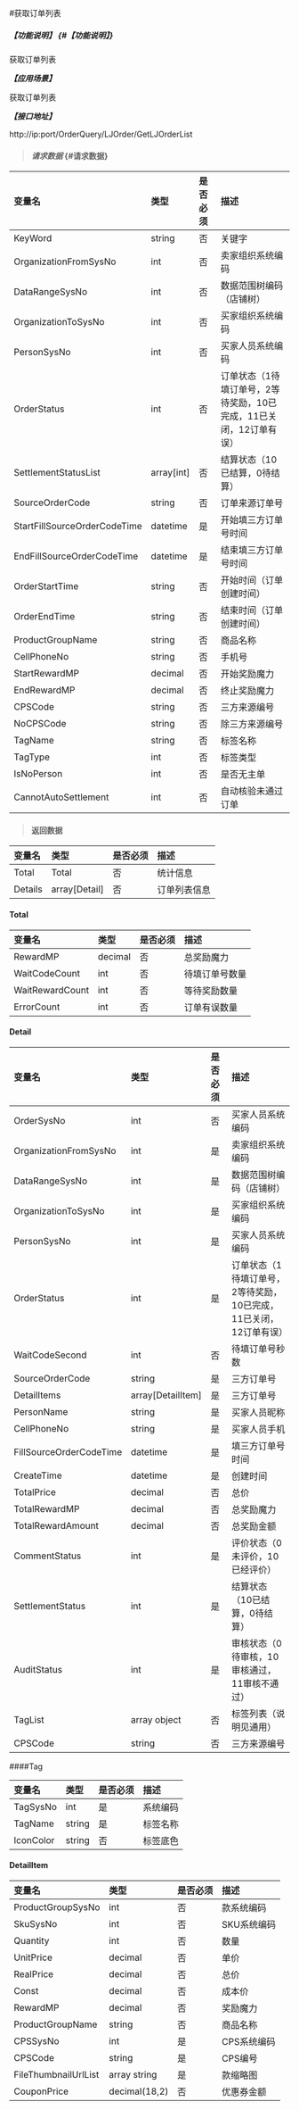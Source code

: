 #获取订单列表

##### _【功能说明】_ {#【功能说明】}

获取订单列表

_**【应用场景】**_

获取订单列表

_**【接口地址】**_

http://ip:port/OrderQuery/LJOrder/GetLJOrderList

> #### _请求数据_ {#请求数据}

| 变量名 | 类型 | 是否必须 | 描述 |
| :--- | :--- | :--- | :--- |
| KeyWord| string| 否 | 关键字 |
| OrganizationFromSysNo | int | 否 | 卖家组织系统编码 |
| DataRangeSysNo | int | 否 | 数据范围树编码（店铺树） |
| OrganizationToSysNo | int |否 | 买家组织系统编码 |
| PersonSysNo | int | 否 | 买家人员系统编码 |
| OrderStatus| int | 否 | 订单状态（1待填订单号，2等待奖励，10已完成，11已关闭，12订单有误） |
| SettlementStatusList|array[int] | 否 |结算状态（10已结算，0待结算）|
| SourceOrderCode | string | 否 | 订单来源订单号 |
| StartFillSourceOrderCodeTime| datetime| 是 | 开始填三方订单号时间|
| EndFillSourceOrderCodeTime| datetime| 是 | 结束填三方订单号时间|
| OrderStartTime | string | 否 | 开始时间（订单创建时间） |
| OrderEndTime | string | 否 | 结束时间（订单创建时间） |
| ProductGroupName| string| 否 | 商品名称 |
| CellPhoneNo| string| 否 | 手机号 |
| StartRewardMP| decimal | 否 | 开始奖励魔力|
| EndRewardMP| decimal | 否 | 终止奖励魔力|
| CPSCode | string | 否 | 三方来源编号 |
| NoCPSCode | string | 否 | 除三方来源编号 |
| TagName | string | 否  | 标签名称 |
| TagType| int | 否 | 标签类型 |
| IsNoPerson| int | 否 | 是否无主单 |
| CannotAutoSettlement| int | 否 | 自动核验未通过订单 |






> #### 返回数据

| 变量名 | 类型 | 是否必须 | 描述 |
| :--- | :--- | :--- | :--- |
| Total| Total| 否 |统计信息 |
| Details| array[Detail]| 否 |订单列表信息 |

#### Total

| 变量名 | 类型 | 是否必须 | 描述 |
| :--- | :--- | :--- | :--- |
| RewardMP| decimal| 否 | 总奖励魔力|
| WaitCodeCount| int| 否 | 待填订单号数量|
| WaitRewardCount| int| 否 | 等待奖励数量|
| ErrorCount| int| 否 | 订单有误数量|


#### Detail

| 变量名 | 类型 | 是否必须 | 描述 |
| :--- | :--- | :--- | :--- |
| OrderSysNo | int | 否 | 买家人员系统编码 |
| OrganizationFromSysNo | int | 是 | 卖家组织系统编码 |
| DataRangeSysNo | int | 是 | 数据范围树编码（店铺树） |
| OrganizationToSysNo | int | 是 | 买家组织系统编码 |
| PersonSysNo | int | 是 | 买家人员系统编码 |
| OrderStatus| int | 是 | 订单状态（1待填订单号，2等待奖励，10已完成，11已关闭，12订单有误） |
| WaitCodeSecond| int| 否 | 待填订单号秒数|
| SourceOrderCode| string| 是 | 三方订单号|
| DetailItems| array[DetailItem]| 是 | 三方订单号|
| PersonName | string| 是 | 买家人员昵称 |
| CellPhoneNo| string| 是 | 买家人员手机 |
| FillSourceOrderCodeTime| datetime| 是 | 填三方订单号时间|
| CreateTime| datetime| 是 | 创建时间 |
| TotalPrice| decimal | 否 | 总价|
| TotalRewardMP| decimal | 否 | 总奖励魔力|
| TotalRewardAmount| decimal | 否 | 总奖励金额|
|CommentStatus|int | 是 | 评价状态（0未评价，10已经评价）|
| SettlementStatus| int | 是 | 结算状态（10已结算，0待结算） |
| AuditStatus| int | 是 | 审核状态（0待审核，10审核通过，11审核不通过） |
| TagList | array object | 否 | 标签列表（说明见通用） |
| CPSCode | string | 否 | 三方来源编号 |

####Tag

| 变量名 | 类型 | 是否必须 | 描述 |
| :--- | :--- | :--- | :--- |
| TagSysNo | int | 是 | 系统编码 |
| TagName | string | 是 | 标签名称 |
| IconColor | string | 否 | 标签底色 |



#### DetailItem

| 变量名 | 类型 | 是否必须 | 描述 |
| :--- | :--- | :--- | :--- |
| ProductGroupSysNo| int | 否 | 款系统编码 |
| SkuSysNo| int | 否 | SKU系统编码 |
| Quantity| int | 否 | 数量 |
| UnitPrice| decimal | 否 | 单价|
| RealPrice| decimal | 否 | 总价|
| Const| decimal | 否 | 成本价|
| RewardMP| decimal | 否 | 奖励魔力|
| ProductGroupName| string| 否 | 商品名称 |
| CPSSysNo| int | 是 | CPS系统编码 |
| CPSCode| string| 是 | CPS编号 |
| FileThumbnailUrlList| array string | 是 | 款缩略图 |
| CouponPrice| decimal\(18,2\) | 否 | 优惠券金额 |



